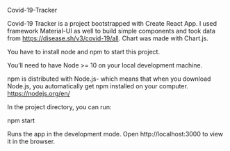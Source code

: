 
Covid-19-Tracker

Covid-19 Tracker is a project bootstrapped with Create React App. I used framework Material-UI as well to build simple components and took data from https://disease.sh/v3/covid-19/all. Chart was made with Chart.js.

You have to install node and npm to start this project.

You’ll need to have Node >= 10 on your local development machine.

npm is distributed with Node.js- which means that when you download Node.js, you automatically get npm installed on your computer. https://nodejs.org/en/


In the project directory, you can run:

npm start 

Runs the app in the development mode. Open http://localhost:3000 to view it in the browser.
